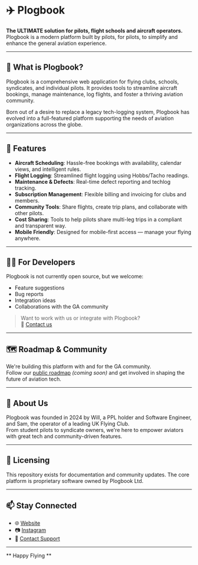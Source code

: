 # ✈️ Plogbook

**The ULTIMATE solution for pilots, flight schools and aircraft operators.**  
Plogbook is a modern platform built by pilots, for pilots, to simplify and enhance the general aviation experience.

---

## 🌟 What is Plogbook?

Plogbook is a comprehensive web application for flying clubs, schools, syndicates, and individual pilots. It provides tools to streamline aircraft bookings, manage maintenance, log flights, and foster a thriving aviation community.

Born out of a desire to replace a legacy tech-logging system, Plogbook has evolved into a full-featured platform supporting the needs of aviation organizations across the globe.

---

## 🚀 Features

- **Aircraft Scheduling**: Hassle-free bookings with availability, calendar views, and intelligent rules.
- **Flight Logging**: Streamlined flight logging using Hobbs/Tacho readings.
- **Maintenance & Defects**: Real-time defect reporting and techlog tracking.
- **Subscription Management**: Flexible billing and invoicing for clubs and members.
- **Community Tools**: Share flights, create trip plans, and collaborate with other pilots.
- **Cost Sharing**: Tools to help pilots share multi-leg trips in a compliant and transparent way.
- **Mobile Friendly**: Designed for mobile-first access — manage your flying anywhere.

---

## 🧑‍💻 For Developers

Plogbook is not currently open source, but we welcome:
- Feature suggestions
- Bug reports
- Integration ideas
- Collaborations with the GA community

> Want to work with us or integrate with Plogbook?  
> 📩 [Contact us](mailto:support@plogbook.com)

---

## 🗺️ Roadmap & Community

We're building this platform with and for the GA community.  
Follow our [public roadmap](https://www.plogbook.com/roadmap) *(coming soon)* and get involved in shaping the future of aviation tech.

---

## 📣 About Us

Plogbook was founded in 2024 by Will, a PPL holder and Software Engineer, and Sam, the operator of a leading UK Flying Club.  
From student pilots to syndicate owners, we're here to empower aviators with great tech and community-driven features.

---

## 🧾 Licensing

This repository exists for documentation and community updates. The core platform is proprietary software owned by Plogbook Ltd.

---

## 📫 Stay Connected

- 🌐 [Website](https://www.plogbook.com)
- 📷 [Instagram](https://www.instagram.com/plog.book/)
- 💬 [Contact Support](mailto:support@plogbook.com)

---

** Happy Flying **
